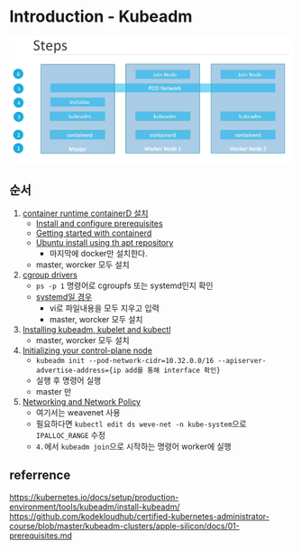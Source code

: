 # Introduction - Kubeadm

![](2024-04-29-19-45-40.png)

## 순서

1. [container runtime containerD 설치](https://kubernetes.io/docs/setup/production-environment/tools/kubeadm/install-kubeadm/#installing-runtime)
   - [Install and configure prerequisites](https://kubernetes.io/docs/setup/production-environment/container-runtimes/#install-and-configure-prerequisites)
   - [Getting started with containerd](https://github.com/containerd/containerd/blob/main/docs/getting-started.md#option-2-from-apt-get-or-dnf)
   - [Ubuntu install using th apt repository](https://docs.docker.com/engine/install/ubuntu/#install-using-the-repository)
     - 마지막에 docker만 설치한다.
   - master, worcker 모두 설치
2. [cgroup drivers](https://kubernetes.io/docs/setup/production-environment/container-runtimes/#cgroup-drivers)
   - `ps -p 1` 명령어로 cgroupfs 또는 systemd인지 확인
   - [systemd일 경우](https://kubernetes.io/docs/setup/production-environment/container-runtimes/#containerd)
     - vi로 파일내용을 모두 지우고 입력
     - master, worcker 모두 설치
3. [Installing kubeadm, kubelet and kubectl](https://kubernetes.io/docs/setup/production-environment/tools/kubeadm/install-kubeadm/#installing-kubeadm-kubelet-and-kubectl)
   - master, worcker 모두 설치
4. [Initializing your control-plane node](https://kubernetes.io/docs/setup/production-environment/tools/kubeadm/create-cluster-kubeadm/#initializing-your-control-plane-node)
   - `kubeadm init --pod-network-cidr=10.32.0.0/16 --apiserver-advertise-address={ip add를 통해 interface 확인}`
   - 실행 후 명령어 실행
   - master 만
5. [Networking and Network Policy](https://kubernetes.io/docs/concepts/cluster-administration/addons/#networking-and-network-policy)
   - 여기서는 weavenet 사용
   - 필요하다면 `kubectl edit ds weve-net -n kube-system`으로 `IPALLOC_RANGE` 수정
   - `4.`에서 `kubeadm join`으로 시작하는 명령어 worker에 실행

## referrence

https://kubernetes.io/docs/setup/production-environment/tools/kubeadm/install-kubeadm/<br/>
https://github.com/kodekloudhub/certified-kubernetes-administrator-course/blob/master/kubeadm-clusters/apple-silicon/docs/01-prerequisites.md
